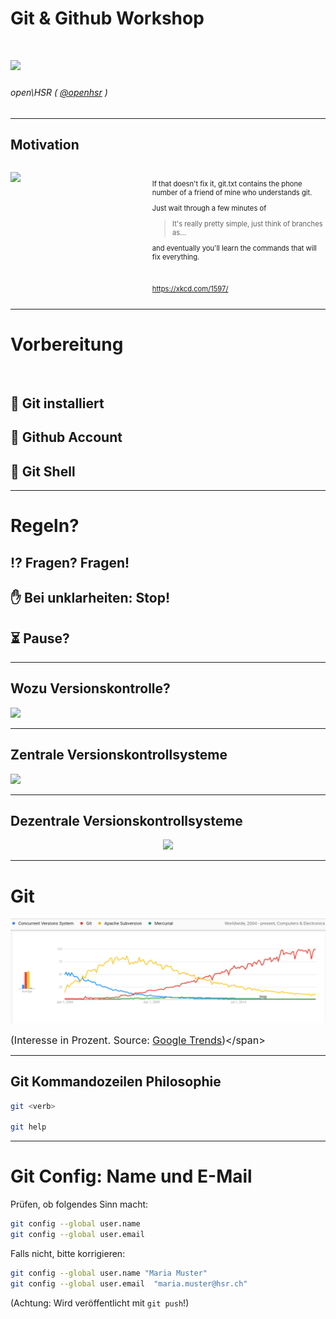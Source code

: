<!-- $theme: default -->

<!-- Presentation made with [Marp](https://yhatt.github.io/marp/) -->
# Git & Github Workshop
# ![](https://s3-us-west-2.amazonaws.com/airskul/2016-06-02%2015:26:20-998-1464881180--997086473.jpg)

###### open\HSR ( [@openhsr](https://github.com/openhsr) )
---
## Motivation
<div style="display: flex; flex-direction: row; align-content: space-between;">
  <p style="width: 45%">
    <img src="https://imgs.xkcd.com/comics/git.png" />
  </p>
  <div style="width:55%; font-size: 0.8em;">
      <br>
      <p>If that doesn't fix it, git.txt contains the phone number of a friend of mine who understands git.</p>
      <p>Just wait through a few minutes of</p>
      <blockquote>It's really pretty simple, just think of branches as...</blockquote>
      <p>and eventually you'll learn the commands that will fix everything.</p>
    <br>
    <p><a href="https://xkcd.com/1597/">https://xkcd.com/1597/</a></p>
  </div>
</div>

---

# Vorbereitung
<br>

## 📝 Git installiert
## 📡 Github Account
## 🧰 Git Shell

---

# Regeln?

## ⁉️ Fragen? Fragen!
## ✋ Bei unklarheiten: Stop!
## ⏳ Pause?


---


<p>
<h2> Wozu Versionskontrolle?</h2>
<img src="http://cdn2.hubspot.net/hub/379003/file-2533844795-jpg/Blog_Assets/Version_Control_Graphic-2.jpg" style="height: 600px" />
</p>

---

## Zentrale Versionskontrollsysteme
![](https://git-scm.com/book/en/v2/book/01-introduction/images/centralized.png)

---

## Dezentrale Versionskontrollsysteme
<p style="text-align: center">
<img src="https://git-scm.com/book/en/v2/book/01-introduction/images/distributed.png" style="height: 600px" />
</p>


---
# Git

<img src="res/git-stats.png" />

<span style="font-size: 1rem">(Interesse in Prozent. Source: [Google Trends](https://trends.google.com/trends/explore?cat=5&date=all&q=%2Fm%2F09d6g,%2Fm%2F05vqwg,%2Fm%2F012ct9,%2Fm%2F08441_))</span>

---

## Git Kommandozeilen Philosophie

```bash
git <verb>

git help
```

---

# Git Config: Name und E-Mail
Prüfen, ob folgendes Sinn macht:
```bash
git config --global user.name
git config --global user.email
```

Falls nicht, bitte korrigieren:
```bash
git config --global user.name "Maria Muster"
git config --global user.email  "maria.muster@hsr.ch"
```
(Achtung: Wird veröffentlicht mit `git push`!)

